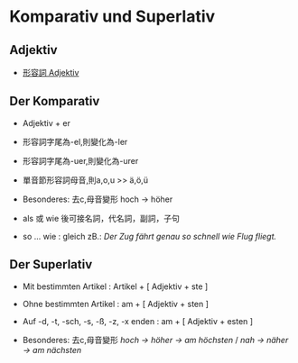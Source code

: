 # Komparativ und Superlativ

## Adjektiv

- [形容詞 Adjektiv](https://github.com/ewigkeitab/deutschnotizen/blob/main/Adjektiv.md)

## Der Komparativ

- Adjektiv + er

- 形容詞字尾為-el,則變化為-ler

- 形容詞字尾為-uer,則變化為-urer

- 單音節形容詞母音,則a,o,u >> ä,ö,ü

- Besonderes: 去c,母音變形
  hoch -> höher  

- als 或 wie 後可接名詞，代名詞，副詞，子句

- so ... wie : gleich
  zB.: *Der Zug fährt genau so schnell wie Flug fliegt.*

## Der Superlativ

- Mit bestimmten Artikel :  Artikel + [ Adjektiv + ste ]

- Ohne bestimmten Artikel : am + [ Adjektiv + sten ]

- Auf -d, -t, -sch, -s, -ß, -z, -x enden : am + [ Adjektiv + esten ]

- Besonderes: 去c,母音變形
  *hoch -> höher -> am höchsten* / *nah -> näher -> am nächsten*
